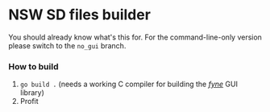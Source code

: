 # NSW SD files builder

You should already know what's this for. For the command-line-only version please switch to the `no_gui` branch.

### How to build

1. `go build .` (needs a working C compiler for building the *[fyne](https://docs.fyne.io/)* GUI library)
2. Profit
